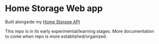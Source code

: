 # Home Storage Web app

Built alongside my [Home Storage API](https://github.com/cullen-kennedy/Storage-App-Backend)

This repo is in its early experimental/learning stages. More documentation to come when repo is more established/organized.

